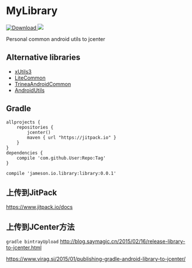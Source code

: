 # MyLibrary
[ ![Download](https://api.bintray.com/packages/huazhiyuan2008/maven/droiderLibrary/images/download.svg) ](https://bintray.com/huazhiyuan2008/maven/droiderLibrary/_latestVersion)
[![](https://jitpack.io/v/huazhiyuan2008/MyLibrary.svg)](https://jitpack.io/#huazhiyuan2008/MyLibrary)

Personal common android utils to jcenter


## Alternative libraries
* [xUtils3](https://github.com/wyouflf/xUtils3)
* [LiteCommon](https://github.com/litesuits/android-common)
* [TrineaAndroidCommon](https://github.com/Trinea/android-common)
* [AndroidUtils](https://github.com/jingle1267/android-utils)

## Gradle
```
allprojects {
    repositories { 
        jcenter()
        maven { url "https://jitpack.io" }
    }
}
dependencies {
    compile 'com.github.User:Repo:Tag'
}
```

```compile 'jameson.io.library:library:0.0.1'```


## 上传到JitPack
https://www.jitpack.io/docs


## 上传到JCenter方法
`gradle bintrayUpload`
http://blog.saymagic.cn/2015/02/16/release-library-to-jcenter.html

https://www.virag.si/2015/01/publishing-gradle-android-library-to-jcenter/

